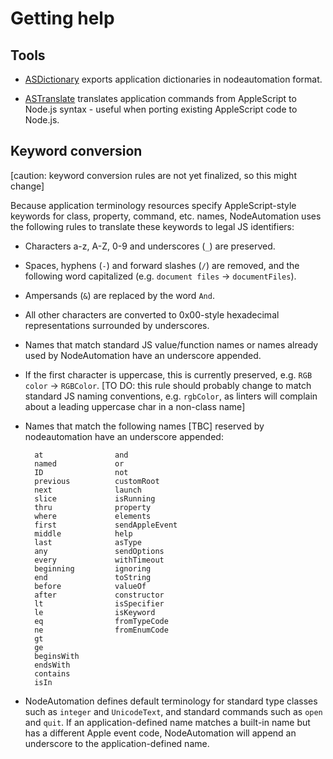 # Getting help


## Tools

* [ASDictionary](http://appscript.sourceforge.net/tools.html) exports application dictionaries in nodeautomation format.

* [ASTranslate](http://appscript.sourceforge.net/tools.html) translates application commands from AppleScript to Node.js syntax - useful when porting existing AppleScript code to Node.js.


## Keyword conversion

[caution: keyword conversion rules are not yet finalized, so this might change]

Because application terminology resources specify AppleScript-style keywords for class, property, command, etc. names, NodeAutomation uses the following rules to translate these keywords to legal JS identifiers:

* Characters a-z, A-Z, 0-9 and underscores (`_`) are preserved.

* Spaces, hyphens (`-`) and forward slashes (`/`) are removed, and the following word capitalized (e.g. `document files` → `documentFiles`).

* Ampersands (`&`) are replaced by the word `And`.

* All other characters are converted to 0x00-style hexadecimal representations surrounded by underscores.

* Names that match standard JS value/function names or names already used by NodeAutomation have an underscore appended. 

* If the first character is uppercase, this is currently preserved, e.g. `RGB color` → `RGBColor`. [TO DO: this rule should probably change to match standard JS naming conventions, e.g. `rgbColor`, as linters will complain about a leading uppercase char in a non-class name]

* Names that match the following names [TBC] reserved by nodeautomation have an underscore appended: 

		at                and
		named             or
		ID                not
		previous          customRoot
		next              launch
		slice             isRunning
		thru              property
		where             elements
		first             sendAppleEvent
		middle            help
		last              asType
		any               sendOptions
		every             withTimeout
		beginning         ignoring
		end               toString
		before            valueOf
		after             constructor
		lt                isSpecifier
		le                isKeyword
		eq                fromTypeCode
		ne                fromEnumCode
		gt
		ge
		beginsWith
		endsWith
		contains
		isIn

* NodeAutomation defines default terminology for standard type classes such as `integer` and `UnicodeText`, and standard commands such as `open` and `quit`. If an application-defined name matches a built-in name but has a different Apple event code, NodeAutomation will append an underscore to the application-defined name.

